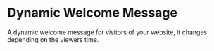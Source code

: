 # Dynamic Welcome Message

A dynamic welcome message for visitors of your website, it changes depending on the viewers time.
